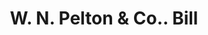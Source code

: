---
doi: 10.7916/D8KM0PTJ
date_other: '1880'
date_other_textual: 1880-1889
form: printed ephemera
genre:
- Invoices
name:
- W. N. Pelton & Co.
object_in_context_url: https://biggert.cul.columbia.edu/items/view/ave_biggert_00077
subject_hierarchical_geographic:
- Hartford, Connecticut, United States
subject_name:
- W. N. Pelton & Co.
title: W. N. Pelton & Co.. Bill
sort_title: W. N. Pelton & Co.. Bill
call_number: ave_biggert_00077
coordinates:
- 41.7625,-72.67416666666666
pid: ave_biggert_00077
identifiers: ave_biggert_00077
canvas_id: ldpd:395352
permalink: "/items/ave_biggert_00077/"
layout: iiif-image-page
---